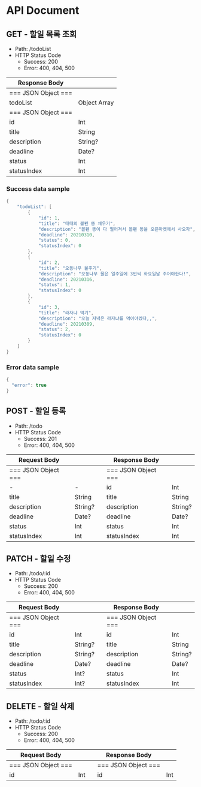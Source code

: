 # API Document

## GET - 할일 목록 조회

- Path: /todoList
- HTTP Status Code
    - Success: 200
    - Error: 400, 404, 500

| Response Body             ||
| ------------| ------------ |
| === JSON Object ===       ||
| todoList    | Object Array |
| === JSON Object ===       ||
| id          | Int          |
| title       | String       |
| description | String?      |
| deadline    | Date?        |
| status      | Int          |
| statusIndex | Int          |

### Success data sample

~~~swift
{
    "todoList": [
        {
            "id": 1,
            "title": "태태의 볼펜 똥 채우기",
            "description": "볼펜 똥이 다 떨어져서 볼펜 똥을 오픈마켓에서 사오자",
            "deadline": 20210310,
            "status": 0,
            "statusIndex": 0
        },
        {
            "id": 2,
            "title": "오동나무 물주기",
            "description": "오동나무 물은 일주일에 3번씩 화요일날 주어야한다!",
            "deadline": 20210316,
            "status": 1,
            "statusIndex": 0
        },
        {
            "id": 3,
            "title": "라자냐 먹기",
            "description": "오늘 저녁은 라자냐를 먹어야겠다,,",
            "deadline": 20210309,
            "status": 2,
            "statusIndex": 0
        }
    ]
}
~~~

### Error data sample

~~~swift
{
  "error": true
}
~~~


## POST - 할일 등록

- Path: /todo
- HTTP Status Code
    - Success: 201
    - Error: 400, 404, 500

| Request Body         || | Response Body        ||
| ----------- | ------- |-| ------------| ------- |
| === JSON Object ===  || | === JSON Object ===  ||
| -           | -       | | id          | Int     |
| title       | String  | | title       | String  |
| description | String? | | description | String? |
| deadline    | Date?   | | deadline    | Date?   |
| status      | Int     | | status      | Int     |
| statusIndex | Int     | | statusIndex | Int     |

## PATCH - 할일 수정

- Path: /todo/:id
- HTTP Status Code
    - Success: 200
    - Error: 400, 404, 500

| Request Body         || | Response Body        ||
| ----------- | ------- |-| ------------| ------- |
| === JSON Object ===  || | === JSON Object ===  ||
| id          | Int     | | id          | Int     |
| title       | String? | | title       | String  |
| description | String? | | description | String? |
| deadline    | Date?   | | deadline    | Date?   |
| status      | Int?    | | status      | Int     |
| statusIndex | Int?    | | statusIndex | Int     |

## DELETE - 할일 삭제

- Path: /todo/:id
- HTTP Status Code
    - Success: 200
    - Error: 400, 404, 500

| Request Body         || | Response Body        ||
| ----------- | ------- |-| ------------| ------- |
| === JSON Object ===  || | === JSON Object ===  ||
| id          | Int     | | id          | Int     |
  
